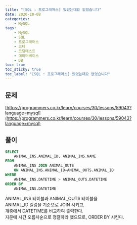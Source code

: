 ```yaml
---
title: "[SQL : 프로그래머스] 있었는데요 없었습니다"
date: 2020-10-08
categories:
    - MySQL
tags:
    - MySQL
    - SQL
    - 프로그래머스
    - 코테
    - 코딩테스트
    - 데이터베이스
    - DB
toc: true
toc_sticky: true
toc_label: "[SQL : 프로그래머스] 있었는데요 없었습니다"
---
```

## 문제
[https://programmers.co.kr/learn/courses/30/lessons/59043?language=mysql](https://programmers.co.kr/learn/courses/30/lessons/59043?language=mysql)
## 풀이
```sql
SELECT
    ANIMAL_INS.ANIMAL_ID, ANIMAL_INS.NAME
FROM
    ANIMAL_INS JOIN ANIMAL_OUTS
    ON ANIMAL_INS.ANIMAL_ID=ANIMAL_OUTS.ANIMAL_ID
WHERE
    ANIMAL_INS.DATETIME > ANIMAL_OUTS.DATETIME
ORDER BY
    ANIMAL_INS.DATETIME
```
  
  
ANIMAL_INS 테이블과 ANIMAL_OUTS 테이블을  
ANIMAL_ID 컬럼을 기준으로 JOIN 시키고,  
걔중에서 DATETIME를 비교하여 출력한다.  
지문에 시간 오름차순으로 정렬하라 했으므로, ORDER BY 시킨다.  

